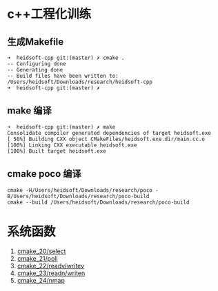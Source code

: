 # c++工程化训练

## 生成Makefile
```
➜  heidsoft-cpp git:(master) ✗ cmake .
-- Configuring done
-- Generating done
-- Build files have been written to: /Users/heidsoft/Downloads/research/heidsoft-cpp
➜  heidsoft-cpp git:(master) ✗
```

## make 编译

```
➜  heidsoft-cpp git:(master) ✗ make
Consolidate compiler generated dependencies of target heidsoft.exe
[ 50%] Building CXX object CMakeFiles/heidsoft.exe.dir/main.cc.o
[100%] Linking CXX executable heidsoft.exe
[100%] Built target heidsoft.exe
```

## cmake poco 编译
```
cmake -H/Users/heidsoft/Downloads/research/poco -B/Users/heidsoft/Downloads/research/poco-build
cmake --build /Users/heidsoft/Downloads/research/poco-build
```

# 系统函数

1. [cmake_20/select](./cmake_20/readme.md#select说明)
2. [cmake_21/poll](./cmake_21/readme.md#poll说明)
3. [cmake_22/readv/writev](./cmake_22/readme.md#readv与writev)
4. [cmake_23/readn/writen](./cmake_23/readme.md#readn与writen)
5. [cmake_24/nmap](./cmake_24/readme.md#nmap说明)
